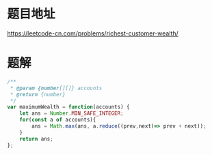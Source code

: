 # 题目地址
https://leetcode-cn.com/problems/richest-customer-wealth/

# 题解
```js
/**
 * @param {number[][]} accounts
 * @return {number}
 */
var maximumWealth = function(accounts) {
    let ans = Number.MIN_SAFE_INTEGER;
    for(const a of accounts){
        ans = Math.max(ans, a.reduce((prev,next)=> prev + next));
    }
    return ans;
};
```